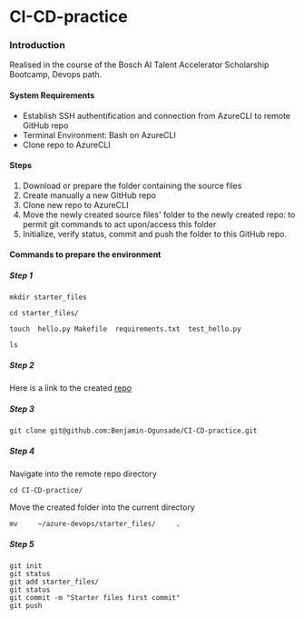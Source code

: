 # CI-CD-practice

### Introduction
Realised in the course of the Bosch AI Talent Accelerator Scholarship Bootcamp, Devops path.

####  System Requirements
* Establish SSH authentification and connection from AzureCLI to remote GitHub repo 
* Terminal Environment: Bash on AzureCLI
* Clone repo to AzureCLI

#### Steps

1. Download or prepare the folder containing the source files
2. Create manually a new GitHub repo
3. Clone new repo to AzureCLI
4. Move the newly created  source files' folder to the newly created repo: to permit git commands to act upon/access this folder
5. Initialize, verify status, commit and push the folder to this GitHub repo.


#### Commands to prepare the environment

##### Step 1

````
mkdir starter_files

cd starter_files/

touch  hello.py Makefile  requirements.txt  test_hello.py

ls
````

##### Step 2

Here is a link to the created [repo](https://github.com/Benjamin-Ogunsade/CI-CD-practice)

##### Step 3

````
git clone git@github.com:Benjamin-Ogunsade/CI-CD-practice.git
````

<!-- Replace image with one that reveals not IDs and cut-to-size
![clone my devops github repository](https://user-images.githubusercontent.com/28298236/185532123-5c6f253f-677c-4d97-aee2-510a09e85160.jpg)
-->




##### Step 4

Navigate into the remote repo directory

````
cd CI-CD-practice/
````
Move the created folder into the current directory 
````
mv     ~/azure-devops/starter_files/     .
````

##### Step 5


````
git init
git status
git add starter_files/
git status
git commit -m "Starter files first commit"
git push
````

[^note]: :+1: O kaare Omooba 'Deposi n'Ilare n'le-ife
